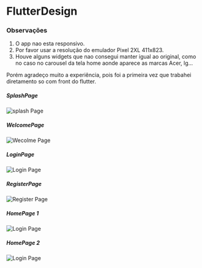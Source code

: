 # FlutterDesign

### Observações
1. O app nao esta responsivo.
2. Por favor usar a resolução do emulador Pixel 2XL 411x823.
3. Houve alguns widgets que nao consegui manter igual ao original, como no caso no carousel da tela home aonde aparece as marcas Acer, lg...

Porém agradeço muito a experiência, pois foi a primeira vez que trabahei diretamento so com front do flutter.

##### SplashPage
![splash Page](/digi_save_telas/screenshots/splashPage.jpeg)

##### WelcomePage
![Wecolme Page](/digi_save_telas/screenshots/WecolmePage.jpeg)

##### LoginPage
![Login Page](/digi_save_telas/screenshots/LoginPage.jpeg)

##### RegisterPage
![Register Page](/digi_save_telas/screenshots/RegisterPage.jpeg)

##### HomePage 1
![Login Page](/digi_save_telas/screenshots/HomePage1.jpeg)

##### HomePage 2
![Login Page](/digi_save_telas/screenshots/HomePage2.jpeg)


